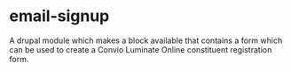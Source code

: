 email-signup
============

A drupal module which makes a block available that contains a form which can be used to create a Convio Luminate Online constituent registration form.

